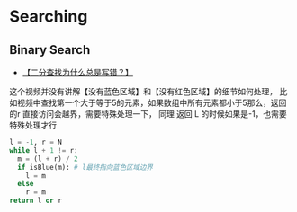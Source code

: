 # Searching

## Binary Search

- [【二分查找为什么总是写错？】](https://www.bilibili.com/video/BV1d54y1q7k7/?share_source=copy_web&vd_source=1bf79132ed79a1a3701cb6da3a16e857)


这个视频并没有讲解【没有蓝色区域】和【没有红色区域】的细节如何处理， 比如视频中查找第一个大于等于5的元素，如果数组中所有元素都小于5那么，返回的r 直接访问会越界，需要特殊处理一下， 同理 返回 L 的时候如果是-1，也需要特殊处理才行


```py
l = -1, r = N
while l + 1 != r:
  m = (l + r) / 2
  if isBlue(m): # l最终指向蓝色区域边界
    l = m
  else
    r = m
return l or r 
```
